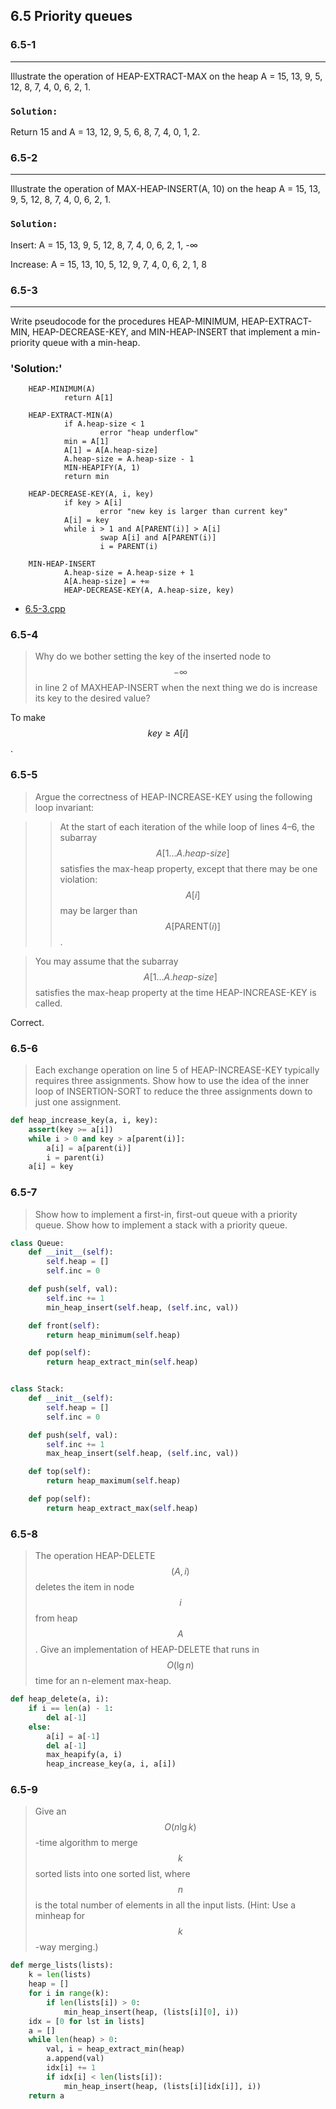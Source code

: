 ## 6.5 Priority queues

### 6.5-1
***
Illustrate the operation of HEAP-EXTRACT-MAX on the heap A = 15, 13, 9, 5, 12, 8, 7, 4, 0, 6, 2, 1.

### `Solution:`
Return 15 and A = 13, 12, 9, 5, 6, 8, 7, 4, 0, 1, 2.

### 6.5-2
***
Illustrate the operation of MAX-HEAP-INSERT(A, 10) on the heap A = 15, 13, 9, 5, 12, 8, 7, 4, 0, 6, 2, 1.

### `Solution:`
Insert: A = 15, 13, 9, 5, 12, 8, 7, 4, 0, 6, 2, 1, -∞

Increase: A = 15, 13, 10, 5, 12, 9, 7, 4, 0, 6, 2, 1, 8

### 6.5-3
***
Write pseudocode for the procedures HEAP-MINIMUM, HEAP-EXTRACT-MIN, HEAP-DECREASE-KEY, and MIN-HEAP-INSERT that implement a 
min-priority queue with a min-heap.

### 'Solution:'
        HEAP-MINIMUM(A)
                return A[1]
        
        HEAP-EXTRACT-MIN(A)
                if A.heap-size < 1
                        error "heap underflow"
                min = A[1]
                A[1] = A[A.heap-size]
                A.heap-size = A.heap-size - 1
                MIN-HEAPIFY(A, 1)
                return min
        
        HEAP-DECREASE-KEY(A, i, key)
                if key > A[i]
                        error "new key is larger than current key"
                A[i] = key
                while i > 1 and A[PARENT(i)] > A[i]
                        swap A[i] and A[PARENT(i)]
                        i = PARENT(i)
        
        MIN-HEAP-INSERT
                A.heap-size = A.heap-size + 1
                A[A.heap-size] = +∞
                HEAP-DECREASE-KEY(A, A.heap-size, key)
* [6.5-3.cpp](./exercise_code/6.5-3.cpp)
                 
### 6.5-4

> Why do we bother setting the key of the inserted node to $$-\infty$$ in line 2 of MAXHEAP-INSERT when the next thing we do is increase its key to the desired value?

To make $$key \ge A[i]$$.

### 6.5-5

> Argue the correctness of HEAP-INCREASE-KEY using the following loop invariant:

>> At the start of each iteration of the while loop of lines 4–6, the subarray $$A[1 \dots A.heap\text{-}size]$$ satisfies the max-heap property, except that there may be one violation: $$A[i]$$ may be larger than $$A[\text{PARENT}(i)]$$.

> You may assume that the subarray $$A[1 \dots A.heap\text{-}size]$$ satisfies the max-heap property at the time HEAP-INCREASE-KEY is called.

Correct.

### 6.5-6

> Each exchange operation on line 5 of HEAP-INCREASE-KEY typically requires three assignments. Show how to use the idea of the inner loop of INSERTION-SORT to reduce the three assignments down to just one assignment.

```python
def heap_increase_key(a, i, key):
    assert(key >= a[i])
    while i > 0 and key > a[parent(i)]:
        a[i] = a[parent(i)]
        i = parent(i)
    a[i] = key
```

### 6.5-7

> Show how to implement a first-in, first-out queue with a priority queue. Show how to implement a stack with a priority queue.

```python
class Queue:
    def __init__(self):
        self.heap = []
        self.inc = 0

    def push(self, val):
        self.inc += 1
        min_heap_insert(self.heap, (self.inc, val))

    def front(self):
        return heap_minimum(self.heap)

    def pop(self):
        return heap_extract_min(self.heap)


class Stack:
    def __init__(self):
        self.heap = []
        self.inc = 0

    def push(self, val):
        self.inc += 1
        max_heap_insert(self.heap, (self.inc, val))

    def top(self):
        return heap_maximum(self.heap)

    def pop(self):
        return heap_extract_max(self.heap)
```

### 6.5-8

> The operation HEAP-DELETE$$(A, i)$$ deletes the item in node $$i$$ from heap $$A$$. Give an implementation of HEAP-DELETE that runs in $$O(\lg n)$$ time for an n-element max-heap.

```python
def heap_delete(a, i):
    if i == len(a) - 1:
        del a[-1]
    else:
        a[i] = a[-1]
        del a[-1]
        max_heapify(a, i)
        heap_increase_key(a, i, a[i])
```

### 6.5-9

> Give an $$O(n \lg k)$$-time algorithm to merge $$k$$ sorted lists into one sorted list, where $$n$$ is the total number of elements in all the input lists. (Hint: Use a minheap for $$k$$-way merging.)

```python
def merge_lists(lists):
    k = len(lists)
    heap = []
    for i in range(k):
        if len(lists[i]) > 0:
            min_heap_insert(heap, (lists[i][0], i))
    idx = [0 for lst in lists]
    a = []
    while len(heap) > 0:
        val, i = heap_extract_min(heap)
        a.append(val)
        idx[i] += 1
        if idx[i] < len(lists[i]):
            min_heap_insert(heap, (lists[i][idx[i]], i))
    return a
```
